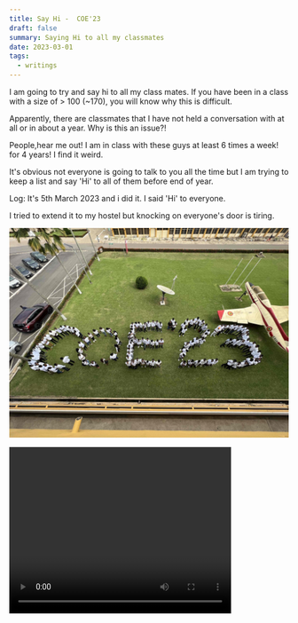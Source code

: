 ```yaml
---
title: Say Hi -  COE'23
draft: false
summary: Saying Hi to all my classmates
date: 2023-03-01 
tags:
  - writings
---
```


I am going to try and say hi to all my class mates.
If you have been in a class with a size of > 100 (~170), you will know why this is difficult.

Apparently, there are classmates that I have not held a conversation with at all or in about a year.
Why is this an issue?!


People,hear me out!  I am in class with these guys at least 6 times a week! for 4 years! I find it weird.

It's obvious not everyone is going to talk to you all the time but I am trying to keep a list and say 'Hi' to all of them before end of year.

Log: It's 5th March 2023 and i did it. I said 'Hi' to everyone. 

I tried to extend it to my hostel but knocking on everyone's door is tiring.

![Final Year Picture - A picture of a group of students forming the word C O E '23](../assets/images/coe-23.jpg) 

<video width="400" height="300" controls autoplay>
  <source src="../assets/videos/coe-23.MOV" type="video/mp4" alt="A video of a group of students forming COE'23">
</video>